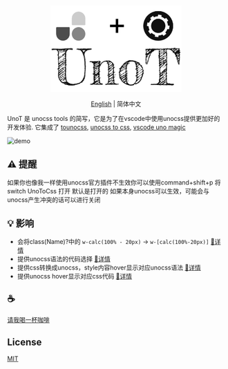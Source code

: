 <p align="center">
<img height="200" src="./assets/kv.png" alt="UnoT">
</p>
<p align="center"> <a href="./README.md">English</a> | 简体中文</p>

UnoT 是 unocss tools 的简写，它是为了在vscode中使用unocss提供更加好的开发体验. 它集成了 [tounocss](https://github.com/Simon-He95/tounocss), [unocss to css](https://github.com/Simon-He95/unocss-to-css), [vscode uno magic](https://github.com/Simon-He95/vscode-uno-magic)

![demo](/assets/demo.gif)

## ⚠️ 提醒
如果你也像我一样使用unocss官方插件不生效你可以使用command+shift+p 将switch UnoToCss 打开 默认是打开的
如果本身unocss可以生效，可能会与unocss产生冲突的话可以进行关闭

## 💡 影响
- 会将class(Name)?中的 `w-calc(100% - 20px)` -> `w-[calc(100%-20px)]` [🔎详情](https://github.com/Simon-He95/vscode-uno-magic)
- 提供unocss语法的代码选择 [🔎详情](https://github.com/Simon-He95/vscode-uno-magic)
- 提供css转换成unocss，style内容hover显示对应unocss语法 [🔎详情](https://github.com/Simon-He95/tounocss)
- 提供unocss hover显示对应css代码 [🔎详情](https://github.com/Simon-He95/unocss-to-css)


## :coffee:

[请我喝一杯咖啡](https://github.com/Simon-He95/sponsor)

## License

[MIT](./license)
